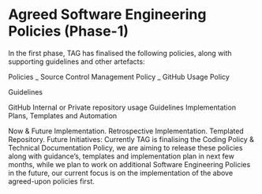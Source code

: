 <h1>Agreed Software Engineering Policies (Phase-1) </h1>

In the first phase, TAG has finalised the following policies, along with supporting guidelines and other artefacts:

Policies _ Source Control Management Policy _ GitHub Usage Policy

Guidelines

GitHub Internal or Private repository usage Guidelines
Implementation Plans, Templates and Automation

Now & Future Implementation.
Retrospective Implementation.
Templated Repository.
Future Initiatives: Currently TAG is finalising the Coding Policy & Technical Documentation Policy, we are aiming to release these policies along with guidance’s, templates and implementation plan in next few months, while we plan to work on additional Software Engineering Policies in the future, our current focus is on the implementation of the above agreed-upon policies first.
